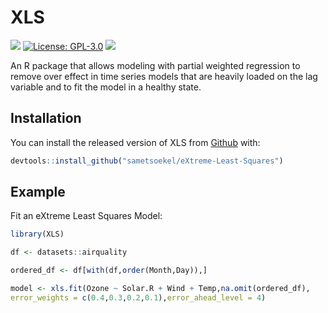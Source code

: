 
# XLS

<!-- badges: start -->
[![](https://img.shields.io/badge/lifecycle-stable-brightgreen.svg)](https://lifecycle.r-lib.org/articles/stages.html#stable)
[![License: GPL-3.0](https://img.shields.io/badge/license-GPL--3.0-blue.svg)](https://cran.r-project.org/web/licenses/GPL-3.0)
[![](https://img.shields.io/github/last-commit/sametsoekel/eXtreme-Least-Squares.svg)](https://github.com/sametsoekel/eXtreme-Least-Squares/commits/main)
<!-- badges: end -->

An R package that allows modeling with partial weighted regression to remove over effect in time
series models that are heavily loaded on the lag variable and to fit the model in a healthy state. 

## Installation

You can install the released version of XLS from [Github](https://github.com/sametsoekel/eXtreme-Least-Squares) with:

``` r
devtools::install_github("sametsoekel/eXtreme-Least-Squares")
```

## Example

Fit an eXtreme Least Squares Model:

``` r
library(XLS)

df <- datasets::airquality

ordered_df <- df[with(df,order(Month,Day)),]

model <- xls.fit(Ozone ~ Solar.R + Wind + Temp,na.omit(ordered_df),
error_weights = c(0.4,0.3,0.2,0.1),error_ahead_level = 4)
```

